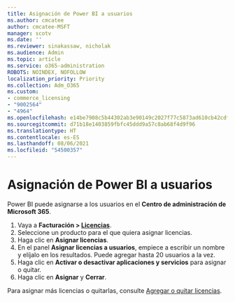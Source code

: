 ```yaml
---
title: Asignación de Power BI a usuarios
ms.author: cmcatee
author: cmcatee-MSFT
manager: scotv
ms.date: ''
ms.reviewer: sinakassaw, nicholak
ms.audience: Admin
ms.topic: article
ms.service: o365-administration
ROBOTS: NOINDEX, NOFOLLOW
localization_priority: Priority
ms.collection: Adm_O365
ms.custom:
- commerce_licensing
- "9002564"
- "4964"
ms.openlocfilehash: e14be7908c5b44302ab3e90149c2027f77c5873ad610cb42cdff4e022c4409c0
ms.sourcegitcommit: d71b18e1403859fbfc45ddd9a57c8ab68f4d9f96
ms.translationtype: HT
ms.contentlocale: es-ES
ms.lasthandoff: 08/06/2021
ms.locfileid: "54500357"
---
```

# <a name="assign-power-bi-to-users"></a>Asignación de Power BI a usuarios

Power BI puede asignarse a los usuarios en el **Centro de administración de Microsoft 365**.  

1. Vaya a **Facturación > [Licencias](https://go.microsoft.com/fwlink/p/?linkid=842264)**.
2. Seleccione un producto para el que quiera asignar licencias.
3. Haga clic en **Asignar licencias**.
4. En el panel **Asignar licencias a usuarios**, empiece a escribir un nombre y elíjalo en los resultados. Puede agregar hasta 20 usuarios a la vez.
5. Haga clic en **Activar o desactivar aplicaciones y servicios** para asignar o quitar.
6. Haga clic en **Asignar** y **Cerrar**.

Para asignar más licencias o quitarlas, consulte [Agregar o quitar licencias](/microsoft-365/commerce/licenses/buy-licenses#buy-or-remove-licenses-for-your-business-subscription).